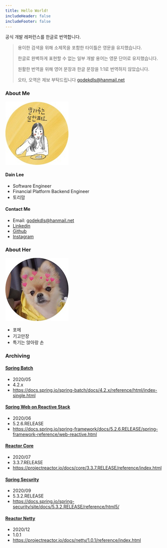 ```yaml
---
title: Hello World!
includeHeader: false
includeFooter: false
---
```


공식 개발 레퍼런스를 한글로 번역합니다.

> 용이한 검색을 위해 소제목을 포함한 타이틀은 영문을 유지했습니다.
>
> 한글로 완벽하게 표현할 수 없는 일부 개발 용어는 영문 단어로 유지했습니다.
>
> 원활한 번역을 위해 영어 문장과 한글 문장을 1:1로 번역하지 않았습니다.
>
> 오타, 오역은 제보 부탁드립니다 godekdls@hanmail.net

### About Me

![profile](./images/profile.jpeg)

#### Dain Lee

- Software Engineer
- Financial Platform Backend Engineer
- 토리맘

#### Contact Me

- Email: godekdls@hanmail.net
- [Linkedin](https://www.linkedin.com/in/%EB%8B%A4%EC%9D%B8-%EC%9D%B4-844604103/)
- [Github](https://github.com/godekdls)
- [Instagram](https://www.instagram.com/dainy_bt)

### About Her

![profile](./images/tory.jpeg)

- 포메
- 기고만장
- 특기는 앉아랑 손

### Archiving

#### [Spring Batch](/Spring%20Batch/contents/)

- 2020/05
- 4.2.x
- https://docs.spring.io/spring-batch/docs/4.2.x/reference/html/index-single.html

#### [Spring Web on Reactive Stack](/Reactive%20Spring/contents/)

- 2020/06
- 5.2.6.RELEASE
- https://docs.spring.io/spring-framework/docs/5.2.6.RELEASE/spring-framework-reference/web-reactive.html 

#### [Reactor Core](/Reactor%20Core/contents/)
- 2020/07
- 3.3.7.RELEASE
- https://projectreactor.io/docs/core/3.3.7.RELEASE/reference/index.html

#### [Spring Security](/Spring%20Security/contents/)
- 2020/09
- 5.3.2.RELEASE
- https://docs.spring.io/spring-security/site/docs/5.3.2.RELEASE/reference/html5/

#### [Reactor Netty](/Reactor%20Netty/contents/)
- 2020/12
- 1.0.1
- https://projectreactor.io/docs/netty/1.0.1/reference/index.html
